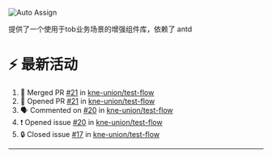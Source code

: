 ![Auto Assign](https://github.com/kne-union/components-core/actions/workflows/publish.yml/badge.svg)

提供了一个使用于tob业务场景的增强组件库，依赖了 antd


<!--START_SECTION:document-->
<!--END_SECTION:document-->

# ⚡ 最新活动

<!--START_SECTION:activity-->
1. 🎉 Merged PR [#21](https://github.com/kne-union/test-flow/pull/21) in [kne-union/test-flow](https://github.com/kne-union/test-flow)
2. 💪 Opened PR [#21](https://github.com/kne-union/test-flow/pull/21) in [kne-union/test-flow](https://github.com/kne-union/test-flow)
3. 🗣 Commented on [#20](https://github.com/kne-union/test-flow/issues/20#issuecomment-2375663828) in [kne-union/test-flow](https://github.com/kne-union/test-flow)
4. ❗ Opened issue [#20](https://github.com/kne-union/test-flow/issues/20) in [kne-union/test-flow](https://github.com/kne-union/test-flow)
5. 🔒 Closed issue [#17](https://github.com/kne-union/test-flow/issues/17) in [kne-union/test-flow](https://github.com/kne-union/test-flow)
<!--END_SECTION:activity-->

---
